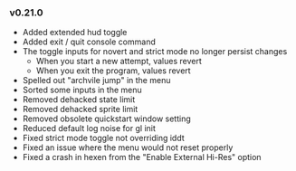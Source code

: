### v0.21.0
- Added extended hud toggle
- Added exit / quit console command
- The toggle inputs for novert and strict mode no longer persist changes
  - When you start a new attempt, values revert
  - When you exit the program, values revert
- Spelled out "archvile jump" in the menu
- Sorted some inputs in the menu
- Removed dehacked state limit
- Removed dehacked sprite limit
- Removed obsolete quickstart window setting
- Reduced default log noise for gl init
- Fixed strict mode toggle not overriding iddt
- Fixed an issue where the menu would not reset properly
- Fixed a crash in hexen from the "Enable External Hi-Res" option
